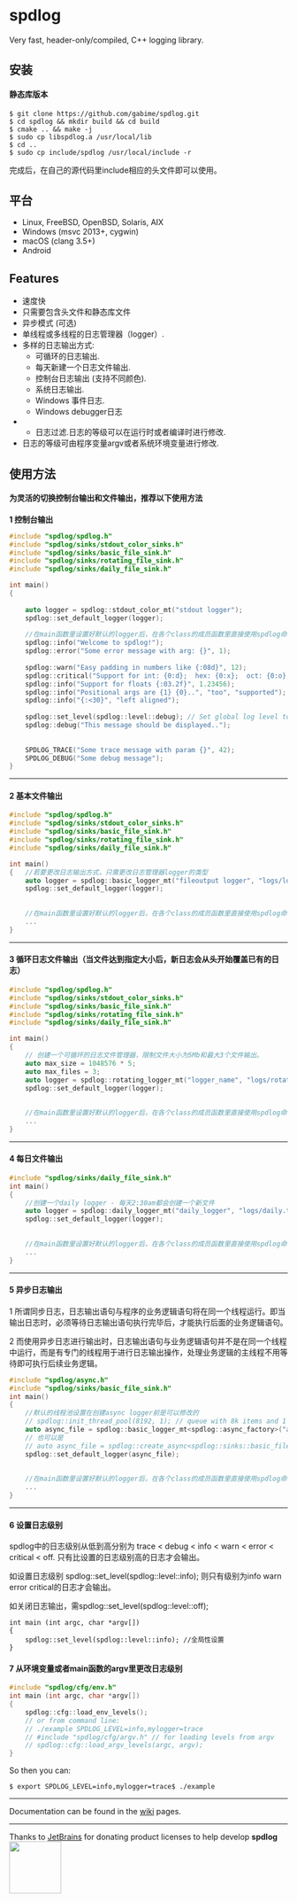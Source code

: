 # spdlog

Very fast, header-only/compiled, C++ logging library.

## 安装

#### 静态库版本 

```console
$ git clone https://github.com/gabime/spdlog.git
$ cd spdlog && mkdir build && cd build
$ cmake .. && make -j
$ sudo cp libspdlog.a /usr/local/lib
$ cd ..
$ sudo cp include/spdlog /usr/local/include -r
```

完成后，在自己的源代码里include相应的头文件即可以使用。

## 平台

 * Linux, FreeBSD, OpenBSD, Solaris, AIX
 * Windows (msvc 2013+, cygwin)
 * macOS (clang 3.5+)
 * Android

## Features

* 速度快
* 只需要包含头文件和静态库文件
* 异步模式 (可选)
* 单线程或多线程的日志管理器（logger）.
* 多样的日志输出方式:
  * 可循环的日志输出.
  * 每天新建一个日志文件输出.
  * 控制台日志输出 (支持不同颜色).
  * 系统日志输出.
  * Windows 事件日志.
  * Windows debugger日志 
* - 日志过滤.日志的等级可以在运行时或者编译时进行修改.
* 日志的等级可由程序变量argv或者系统环境变量进行修改.

## 使用方法

#### 为灵活的切换控制台输出和文件输出，推荐以下使用方法

**1 控制台输出**

```c++
#include "spdlog/spdlog.h"
#include "spdlog/sinks/stdout_color_sinks.h"
#include "spdlog/sinks/basic_file_sink.h"
#include "spdlog/sinks/rotating_file_sink.h"
#include "spdlog/sinks/daily_file_sink.h"

int main() 
{
    
    auto logger = spdlog::stdout_color_mt("stdout logger");
    spdlog::set_default_logger(logger);
    
    //在main函数里设置好默认的logger后，在各个class的成员函数里直接使用spdlog命名空间下的info error debug等方法就可以使用logger配置的模式
    spdlog::info("Welcome to spdlog!");
    spdlog::error("Some error message with arg: {}", 1);
    
    spdlog::warn("Easy padding in numbers like {:08d}", 12);
    spdlog::critical("Support for int: {0:d};  hex: {0:x};  oct: {0:o}; bin: {0:b}", 42);
    spdlog::info("Support for floats {:03.2f}", 1.23456);
    spdlog::info("Positional args are {1} {0}..", "too", "supported");
    spdlog::info("{:<30}", "left aligned");
    
    spdlog::set_level(spdlog::level::debug); // Set global log level to debug
    spdlog::debug("This message should be displayed..");    
    
    
    SPDLOG_TRACE("Some trace message with param {}", 42);
    SPDLOG_DEBUG("Some debug message");
}

```


---

#### 2 基本文件输出

```c++
#include "spdlog/spdlog.h"
#include "spdlog/sinks/stdout_color_sinks.h"
#include "spdlog/sinks/basic_file_sink.h"
#include "spdlog/sinks/rotating_file_sink.h"
#include "spdlog/sinks/daily_file_sink.h"

int main() 
{   //若要更改日志输出方式，只需更改日志管理器logger的类型
    auto logger = spdlog::basic_logger_mt("fileoutput logger", "logs/log.txt");
    spdlog::set_default_logger(logger);
    
    
    //在main函数里设置好默认的logger后，在各个class的成员函数里直接使用spdlog命名空间下的info error debug等方法就可以使用logger配置的模式
    ...
}

```

---

#### 3 循环日志文件输出（当文件达到指定大小后，新日志会从头开始覆盖已有的日志）

```c++
#include "spdlog/spdlog.h"
#include "spdlog/sinks/stdout_color_sinks.h"
#include "spdlog/sinks/basic_file_sink.h"
#include "spdlog/sinks/rotating_file_sink.h"
#include "spdlog/sinks/daily_file_sink.h"

int main() 
{
    // 创建一个可循环的日志文件管理器，限制文件大小为5Mb和最大3个文件输出。
    auto max_size = 1048576 * 5;
    auto max_files = 3;
    auto logger = spdlog::rotating_logger_mt("logger_name", "logs/rotating.txt", max_size, max_files);
    spdlog::set_default_logger(logger);
    
    
    //在main函数里设置好默认的logger后，在各个class的成员函数里直接使用spdlog命名空间下的info error debug等方法就可以使用logger配置的模式
    ...
}

```

---

#### 4 每日文件输出

```c++
#include "spdlog/sinks/daily_file_sink.h"
int main() 
{
    //创建一个daily logger - 每天2:30am都会创建一个新文件
    auto logger = spdlog::daily_logger_mt("daily_logger", "logs/daily.txt", 2, 30);
    spdlog::set_default_logger(logger);
    
    
    //在main函数里设置好默认的logger后，在各个class的成员函数里直接使用spdlog命名空间下的info error debug等方法就可以使用logger配置的模式
    ...
}

```

---

#### 5 异步日志输出

1 所谓同步日志，日志输出语句与程序的业务逻辑语句将在同一个线程运行。即当输出日志时，必须等待日志输出语句执行完毕后，才能执行后面的业务逻辑语句。

2 而使用异步日志进行输出时，日志输出语句与业务逻辑语句并不是在同一个线程中运行，而是有专门的线程用于进行日志输出操作，处理业务逻辑的主线程不用等待即可执行后续业务逻辑。

```c++
#include "spdlog/async.h"
#include "spdlog/sinks/basic_file_sink.h"
int main() 
{
    //默认的线程池设置在创建async logger前是可以修改的
    // spdlog::init_thread_pool(8192, 1); // queue with 8k items and 1 backing thread.
    auto async_file = spdlog::basic_logger_mt<spdlog::async_factory>("async_file_logger", "logs/async_log.txt");
    // 也可以是
    // auto async_file = spdlog::create_async<spdlog::sinks::basic_file_sink_mt>("async_file_logger", "logs/async_log.txt");
    spdlog::set_default_logger(async_file);
    
    
    //在main函数里设置好默认的logger后，在各个class的成员函数里直接使用spdlog命名空间下的info error debug等方法就可以使用logger配置的模式
    ...
}

```

---

#### 6 设置日志级别

spdlog中的日志级别从低到高分别为 trace < debug < info < warn < error < critical < off. 只有比设置的日志级别高的日志才会输出。

如设置日志级别 spdlog::set_level(spdlog::level::info); 则只有级别为info  warn  error  critical的日志才会输出。

如关闭日志输出，需spdlog::set_level(spdlog::level::off);

```CC
int main (int argc, char *argv[])
{
    spdlog::set_level(spdlog::level::info); //全局性设置
}
```

#### 7 从环境变量或者main函数的argv里更改日志级别

```c++
#include "spdlog/cfg/env.h"
int main (int argc, char *argv[])
{
    spdlog::cfg::load_env_levels();
    // or from command line:
    // ./example SPDLOG_LEVEL=info,mylogger=trace
    // #include "spdlog/cfg/argv.h" // for loading levels from argv
    // spdlog::cfg::load_argv_levels(argc, argv);
}
```

So then you can:

```console
$ export SPDLOG_LEVEL=info,mylogger=trace$ ./example
```

---

Documentation can be found in the [wiki](https://github.com/gabime/spdlog/wiki/1.-QuickStart) pages.

---

Thanks to [JetBrains](https://www.jetbrains.com/?from=spdlog) for donating product licenses to help develop **spdlog** <a href="https://www.jetbrains.com/?from=spdlog"><img src="logos/jetbrains-variant-4.svg" width="94" align="center" /></a>